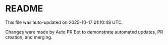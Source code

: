 # README

This file was auto-updated on 2025-10-17 01:10:48 UTC.

Changes were made by Auto PR Bot to demonstrate automated updates, PR creation, and merging.
